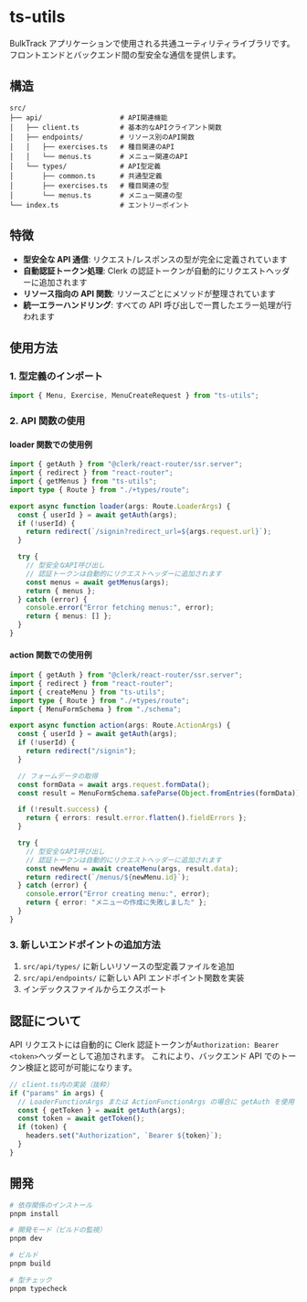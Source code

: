 # ts-utils

BulkTrack アプリケーションで使用される共通ユーティリティライブラリです。フロントエンドとバックエンド間の型安全な通信を提供します。

## 構造

```
src/
├── api/                   # API関連機能
│   ├── client.ts          # 基本的なAPIクライアント関数
│   ├── endpoints/         # リソース別のAPI関数
│   │   ├── exercises.ts   # 種目関連のAPI
│   │   └── menus.ts       # メニュー関連のAPI
│   └── types/             # API型定義
│       ├── common.ts      # 共通型定義
│       ├── exercises.ts   # 種目関連の型
│       └── menus.ts       # メニュー関連の型
└── index.ts               # エントリーポイント
```

## 特徴

- **型安全な API 通信**: リクエスト/レスポンスの型が完全に定義されています
- **自動認証トークン処理**: Clerk の認証トークンが自動的にリクエストヘッダーに追加されます
- **リソース指向の API 関数**: リソースごとにメソッドが整理されています
- **統一エラーハンドリング**: すべての API 呼び出しで一貫したエラー処理が行われます

## 使用方法

### 1. 型定義のインポート

```typescript
import { Menu, Exercise, MenuCreateRequest } from "ts-utils";
```

### 2. API 関数の使用

#### loader 関数での使用例

```typescript
import { getAuth } from "@clerk/react-router/ssr.server";
import { redirect } from "react-router";
import { getMenus } from "ts-utils";
import type { Route } from "./+types/route";

export async function loader(args: Route.LoaderArgs) {
  const { userId } = await getAuth(args);
  if (!userId) {
    return redirect(`/signin?redirect_url=${args.request.url}`);
  }

  try {
    // 型安全なAPI呼び出し
    // 認証トークンは自動的にリクエストヘッダーに追加されます
    const menus = await getMenus(args);
    return { menus };
  } catch (error) {
    console.error("Error fetching menus:", error);
    return { menus: [] };
  }
}
```

#### action 関数での使用例

```typescript
import { getAuth } from "@clerk/react-router/ssr.server";
import { redirect } from "react-router";
import { createMenu } from "ts-utils";
import type { Route } from "./+types/route";
import { MenuFormSchema } from "./schema";

export async function action(args: Route.ActionArgs) {
  const { userId } = await getAuth(args);
  if (!userId) {
    return redirect("/signin");
  }

  // フォームデータの取得
  const formData = await args.request.formData();
  const result = MenuFormSchema.safeParse(Object.fromEntries(formData));

  if (!result.success) {
    return { errors: result.error.flatten().fieldErrors };
  }

  try {
    // 型安全なAPI呼び出し
    // 認証トークンは自動的にリクエストヘッダーに追加されます
    const newMenu = await createMenu(args, result.data);
    return redirect(`/menus/${newMenu.id}`);
  } catch (error) {
    console.error("Error creating menu:", error);
    return { error: "メニューの作成に失敗しました" };
  }
}
```

### 3. 新しいエンドポイントの追加方法

1. `src/api/types/` に新しいリソースの型定義ファイルを追加
2. `src/api/endpoints/` に新しい API エンドポイント関数を実装
3. インデックスファイルからエクスポート

## 認証について

API リクエストには自動的に Clerk 認証トークンが`Authorization: Bearer <token>`ヘッダーとして追加されます。
これにより、バックエンド API でのトークン検証と認可が可能になります。

```typescript
// client.ts内の実装（抜粋）
if ("params" in args) {
  // LoaderFunctionArgs または ActionFunctionArgs の場合に getAuth を使用
  const { getToken } = await getAuth(args);
  const token = await getToken();
  if (token) {
    headers.set("Authorization", `Bearer ${token}`);
  }
}
```

## 開発

```bash
# 依存関係のインストール
pnpm install

# 開発モード（ビルドの監視）
pnpm dev

# ビルド
pnpm build

# 型チェック
pnpm typecheck
```
